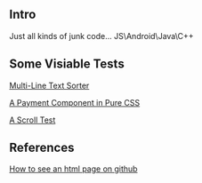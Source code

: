 ## Intro
Just all kinds of junk code... JS\Android\Java\C++

## Some Visiable Tests
[Multi-Line Text Sorter](https://rawgit.com/IOriens/dustbin/master/fe-works/textSorter/dist/index.html)

[A Payment Component in Pure CSS](https://rawgit.com/IOriens/dustbin/master/fe-works/btcc-test/paymentPage/src/index.html)

[A Scroll Test](https://rawgit.com/IOriens/dustbin/master/fe-works/scrollTest.html)

## References
[How to see an html page on github](http://stackoverflow.com/questions/8446218/how-to-see-an-html-page-on-github-as-a-normal-rendered-html-page-to-see-preview)